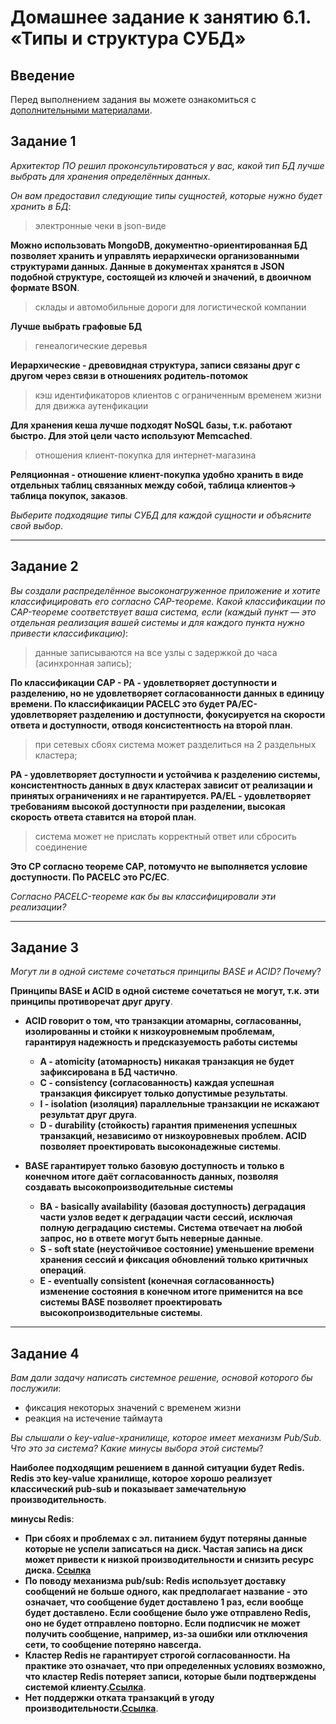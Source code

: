 # Домашнее задание к занятию 6.1. «Типы и структура СУБД»

## Введение

Перед выполнением задания вы можете ознакомиться с [дополнительными материалами](https://github.com/netology-code/virt-homeworks/tree/virt-11/additional).

## Задание 1

*Архитектор ПО решил проконсультироваться у вас, какой тип БД лучше выбрать для хранения определённых данных.*

*Он вам предоставил следующие типы сущностей, которые нужно будет хранить в БД*:

>электронные чеки в json-виде

**Можно использовать MongoDB, документно-ориентированная БД позволяет хранить и управлять иерархически организованными структурами данных. Данные в документах хранятся в JSON подобной структуре, состоящей из ключей и значений, в двоичном формате BSON**. 

>склады и автомобильные дороги для логистической компании

**Лучше выбрать графовые БД**

>генеалогические деревья

**Иерархические - древовидная структура, записи связаны друг с другом через связи в отношениях родитель-потомок**

>кэш идентификаторов клиентов с ограниченным временем жизни для движка аутенфикации

**Для хранения кеша лучше подходят NoSQL базы, т.к. работают быстро. Для этой цели часто используют Memcached**.

>отношения клиент-покупка для интернет-магазина

**Реляционная - отношение клиент-покупка удобно хранить в виде отдельных таблиц связанных между собой, таблица клиентов-> таблица покупок, заказов**.

*Выберите подходящие типы СУБД для каждой сущности и объясните свой выбор*.

***

## Задание 2

*Вы создали распределённое высоконагруженное приложение и хотите классифицировать его согласно CAP-теореме. Какой классификации по CAP-теореме соответствует ваша система, если (каждый пункт — это отдельная реализация вашей системы и для каждого пункта нужно привести классификацию)*:

>данные записываются на все узлы с задержкой до часа (асинхронная запись);
 
**По классификации CAP - PA - удовлетворяет доступности и разделению, но не удовлетворяет согласованности данных в единицу времени. По классификаиции PACELC это будет PA/EC- удовлетворяет разделению и доступности, фокусируется на скорости ответа и доступности, отводя консистентность на второй план**.

>при сетевых сбоях система может разделиться на 2 раздельных кластера;

**PA - удовлетворяет доступности и устойчива к разделению системы, консистентность данных в двух кластерах зависит от реализации и принятых ограничениях и не гарантируется. PA/EL - удовлетворяет требованиям высокой доступности при разделении, высокая скорость ответа ставится на второй план**.

>система может не прислать корректный ответ или сбросить соединение

**Это CP согласно теореме CAP, потомучто не выполняется условие доступности. По PACELC это PC/EC**.

*Согласно PACELC-теореме как бы вы классифицировали эти реализации?*

***

## Задание 3

*Могут ли в одной системе сочетаться принципы BASE и ACID? Почему*?

**Принципы BASE и ACID в одной системе сочетаться не могут, т.к. эти принципы противоречат друг другу**.
 + **ACID говорит о том, что транзакции атомарны, согласованны, изолированны и стойки к низкоуровнемым проблемам, гарантируя надежность и предсказуемость работы системы**

   - **A - atomicity (атомарность) никакая транзакция не будет зафиксирована в БД частично**.
   - **C - consistency (согласованность) каждая успешная транзакция фиксирует только допустимые результаты**.
   - **I - isolation (изоляция) параллельные транзакции не искажают результат друг друга**.
   - **D - durability (стойкость) гарантия применения успешных транзакций, независимо от низкоуровневых проблем. ACID позволяет проектировать высоконадежные системы**.

 + **BASE гарантирует только базовую доступность и только в конечном итоге даёт согласованность данных, позволяя создавать высокопроизводительные системы**

   - **BA - basically availability (базовая доступность) деградация части узлов ведет к деградации части сессий, исключая полную деградацию системы. Система отвечает на любой запрос, но в ответе могут быть неверные данные**.
   - **S - soft state (неустойчивое состояние) уменьшение времени хранения сессий и фиксация обновлений только критичных операций**.
   - **E - eventually consistent (конечная согласованность) изменение состояния в конечном итоге применится на все системы BASE позволяет проектировать высокопроизводительные системы**.

***

## Задание 4

*Вам дали задачу написать системное решение, основой которого бы послужили*:

 + фиксация некоторых значений с временем жизни
 + реакция на истечение таймаута

*Вы слышали о key-value-хранилище, которое имеет механизм Pub/Sub. Что это за система? Какие минусы выбора этой системы*?

**Наиболее подходящим решением в данной ситуации будет Redis. Redis это key-value хранилище, которое хорошо реализует классический pub-sub и показывает замечательную производительность**.

**минусы Redis**:
 + **При сбоях и проблемах с эл. питанием будут потеряны данные которые не успели записаться на диск. Частая запись на диск может привести к низкой производительности и снизить ресурс диска. [Ссылка](https://redis.io/docs/management/persistence/)**
 + **По поводу механизма pub/sub: Redis использует доставку сообщений не больше одного, как предполагает название - это означает, что сообщение будет доставлено 1 раз, если вообще будет доставлено. Если сообщение было уже отправлено Redis, оно не будет отправлено повторно. Если подписчик не может получить сообщение, например, из-за ошибки или отключения сети, то сообщение потеряно навсегда.**
 + **Кластер Redis не гарантирует строгой согласованности. На практике это означает, что при определенных условиях возможно, что кластер Redis потеряет записи, которые были подтверждены системой клиенту.[Ссылка](https://redis.io/docs/management/scaling/)**.
 + **Нет поддержки отката транзакций в угоду производительности.[Ссылка](https://redis.io/docs/manual/transactions/)**.
